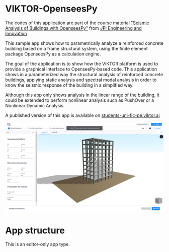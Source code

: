 # VIKTOR-OpenseesPy

The codes of this application are part of the course material ["Seismic Analysis of Buildings with OpenseesPy"](http://jpi-ingenieria.online/courses/course-v1:JPI-INGENIERIA+ASEP+2022_T1/about) from [JPI Engineering and Innovation](https://jpi-ingenieria.com/python_ingenieria.html)

This sample app shows how to parametrically analyze a reinforced concrete building based on a frame structural system, using the finite element package OpenseesPy as a calculation engine.

The goal of the application is to show how the VIKTOR platform is used to provide a graphical interface to OpenseePy-based code. This application shows in a parameterized way the structural analysis of reinforced concrete buildings, applying static analysis and spectral modal analysis in order to know the seismic response of the building in a simplified way.

Although this app only shows analysis in the linear range of the building, it could be extended to perform nonlinear analysis such as PushOver or a Nonlinear Dynamic Analysis.

A published version of this app is available on [students-uni-fic-pe.viktor.ai](https://students-uni-fic-pe.viktor.ai/public/viktor-opensees)

![](resources/Viktor-opensees.png)


# App structure
This is an editor-only app type.
